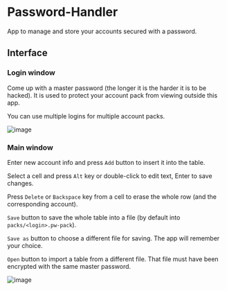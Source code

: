 # Password-Handler

App to manage and store your accounts secured with a password.

## Interface

### Login window

Come up with a master password (the longer it is the harder it is to be hacked). It is used to protect your account pack from viewing outside this app.

You can use multiple logins for multiple account packs.

![image](https://user-images.githubusercontent.com/34777382/158470159-f4d217c4-ea1f-4a47-9612-763b6659bbe0.png)

### Main window

Enter new account info and press `Add` button to insert it into the table.

Select a cell and press `Alt` key or double-click to edit text, Enter to save changes.

Press `Delete` or `Backspace` key from a cell to erase the whole row (and the corresponding account).

`Save` button to save the whole table into a file (by default into `packs/<login>.pw-pack`).

`Save as` button to choose a different file for saving. The app will remember your choice.

`Open` button to import a table from a different file. That file must have been encrypted with the same master password.

![image](https://user-images.githubusercontent.com/34777382/158470217-d0b31ae5-387b-4a28-9de1-d33e4a1f9894.png)
